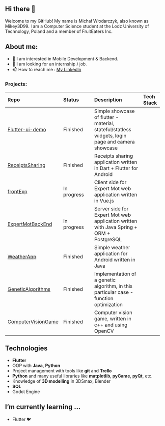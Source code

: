 ## Hi there 👋

 Welcome to my GitHub! My name is Michał Włodarczyk, also known as Mikey3D99.
 I am a Computer Science student at the Lodz University of Technology, Poland and a member of FruitEaters Inc. 

 ## About me:
- 👀 I am interested in Mobile Development & Backend.
- 💞️ I am looking for an internship / job.
- 📫 How to reach me : [ My LinkedIn](https://www.linkedin.com/in/michal-wlodarczyk-0b17771a7/)

### Projects:

|Repo|Status&nbsp;&nbsp;&nbsp;&nbsp;&nbsp;&nbsp;&nbsp;&nbsp;|Description|Tech Stack|
|:---|:---|:---|:---|
|[Flutter-ui-demo](https://github.com/Mikey3D99/flutter_ui_demo)|Finished| Simple showcase of flutter - material, stateful/statless widgets, login page and camera showcase|
|[ReceiptsSharing](https://github.com/Mikey3D99/ReceiptsSharing)|Finished| Receipts sharing application written in Dart + Flutter for Android|
|[frontExp](https://github.com/Mikey3D99/frontExp)| In progress|Client side for Expert Mot web application written in Vue.js|
|[ExpertMotBackEnd](https://github.com/Mikey3D99/ORO)| In progress|Server side for Expert Mot web application written with Java Spring + ORM + PostgreSQL|
[WeatherApp](https://github.com/Mikey3D99/WeatherApp)|Finished| Simple weather application for Android written in Java|
|[GeneticAlgorithms](https://github.com/Mikey3D99/GeneticAlgorithms)|Finished| Implementation of a genetic algorithm, in this particular case - function optimization|
|[ComputerVisionGame](https://github.com/Mikey3D99/ComputerVisionGame)| Finished|Computer vision game, written in c++ and using OpenCV|


## Technologies
* **Flutter**
* OOP with **Java**, **Python**
* Project management with tools like **git** and **Trello**
* **Python** and many useful libraries like **matplotlib**, **pyGame**, **pyQt**, etc.
* Knowledge of **3D modelling** in 3DSmax, Blender
* **SQL**
* Godot Engine

##  I’m currently learning ...
* Flutter 🐦
